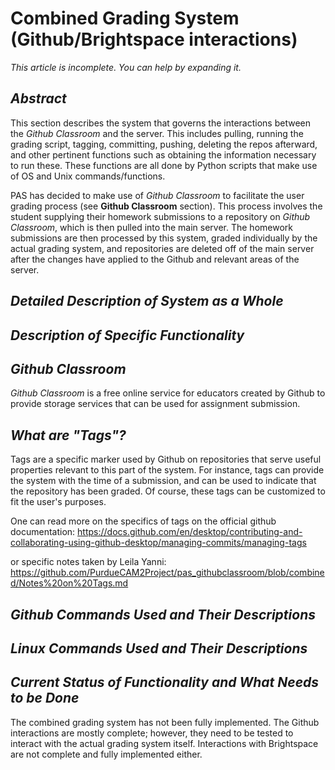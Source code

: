# **Combined Grading System (Github/Brightspace interactions)**
_This article is incomplete. You can help by expanding it._
## _Abstract_
This section describes the system that governs the interactions between the _Github Classroom_ and the server. This includes pulling, running the grading script, tagging, committing, pushing, deleting the repos afterward, and other pertinent functions such as obtaining the information necessary to run these. These functions are all done by Python scripts that make use of OS and Unix commands/functions.

PAS has decided to make use of _Github Classroom_ to facilitate the user grading process (see **Github Classroom** section). This process involves the student supplying their homework submissions to a repository on _Github Classroom_, which is then pulled into the main server. The homework submissions are then processed by this system, graded individually by the actual grading system, and repositories are deleted off of the main server after the changes have applied to the Github and relevant areas of the server. 
## _Detailed Description of System as a Whole_

## _Description of Specific Functionality_

## _Github Classroom_
_Github Classroom_ is a free online service for educators created by Github to provide storage services that can be used for assignment submission. 

## _What are "Tags"?_
Tags are a specific marker used by Github on repositories that serve useful properties relevant to this part of the system. For instance, tags can provide the system with the time of a submission, and can be used to indicate that the repository has been graded. Of course, these tags can be customized to fit the user's purposes. 

One can read more on the specifics of tags on the official github documentation:
https://docs.github.com/en/desktop/contributing-and-collaborating-using-github-desktop/managing-commits/managing-tags

or specific notes taken by Leila Yanni: https://github.com/PurdueCAM2Project/pas_githubclassroom/blob/combined/Notes%20on%20Tags.md
## _Github Commands Used and Their Descriptions_
## _Linux Commands Used and Their Descriptions_
## _Current Status of Functionality and What Needs to be Done_
The combined grading system has not been fully implemented. The Github interactions are mostly complete; however, they need to be tested to interact with the actual grading system itself. Interactions with Brightspace are not complete and fully implemented either.
